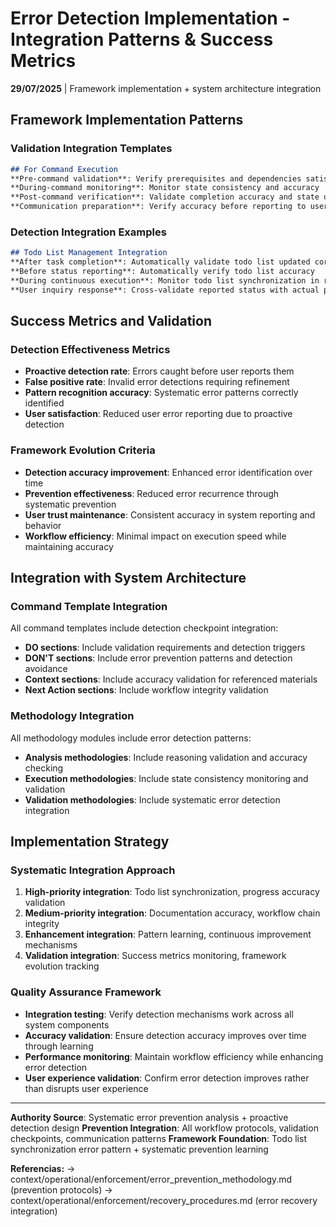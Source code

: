 # Error Detection Implementation - Integration Patterns & Success Metrics

**29/07/2025** | Framework implementation + system architecture integration

## Framework Implementation Patterns

### Validation Integration Templates
```markdown
## For Command Execution
**Pre-command validation**: Verify prerequisites and dependencies satisfied
**During-command monitoring**: Monitor state consistency and accuracy
**Post-command verification**: Validate completion accuracy and state updates
**Communication preparation**: Verify accuracy before reporting to user
```

### Detection Integration Examples
```markdown
## Todo List Management Integration
**After task completion**: Automatically validate todo list updated correctly
**Before status reporting**: Automatically verify todo list accuracy
**During continuous execution**: Monitor todo list synchronization in real-time
**User inquiry response**: Cross-validate reported status with actual progress
```

## Success Metrics and Validation

### Detection Effectiveness Metrics
- **Proactive detection rate**: Errors caught before user reports them
- **False positive rate**: Invalid error detections requiring refinement
- **Pattern recognition accuracy**: Systematic error patterns correctly identified
- **User satisfaction**: Reduced user error reporting due to proactive detection

### Framework Evolution Criteria
- **Detection accuracy improvement**: Enhanced error identification over time
- **Prevention effectiveness**: Reduced error recurrence through systematic prevention
- **User trust maintenance**: Consistent accuracy in system reporting and behavior
- **Workflow efficiency**: Minimal impact on execution speed while maintaining accuracy

## Integration with System Architecture

### Command Template Integration
All command templates include detection checkpoint integration:
- **DO sections**: Include validation requirements and detection triggers  
- **DON'T sections**: Include error prevention patterns and detection avoidance
- **Context sections**: Include accuracy validation for referenced materials
- **Next Action sections**: Include workflow integrity validation

### Methodology Integration
All methodology modules include error detection patterns:
- **Analysis methodologies**: Include reasoning validation and accuracy checking
- **Execution methodologies**: Include state consistency monitoring and validation
- **Validation methodologies**: Include systematic error detection integration

## Implementation Strategy

### Systematic Integration Approach
1. **High-priority integration**: Todo list synchronization, progress accuracy validation
2. **Medium-priority integration**: Documentation accuracy, workflow chain integrity
3. **Enhancement integration**: Pattern learning, continuous improvement mechanisms
4. **Validation integration**: Success metrics monitoring, framework evolution tracking

### Quality Assurance Framework
- **Integration testing**: Verify detection mechanisms work across all system components
- **Accuracy validation**: Ensure detection accuracy improves over time through learning
- **Performance monitoring**: Maintain workflow efficiency while enhancing error detection
- **User experience validation**: Confirm error detection improves rather than disrupts user experience

---
**Authority Source**: Systematic error prevention analysis + proactive detection design
**Prevention Integration**: All workflow protocols, validation checkpoints, communication patterns
**Framework Foundation**: Todo list synchronization error pattern + systematic prevention learning

**Referencias:** → context/operational/enforcement/error_prevention_methodology.md (prevention protocols)
→ context/operational/enforcement/recovery_procedures.md (error recovery integration)